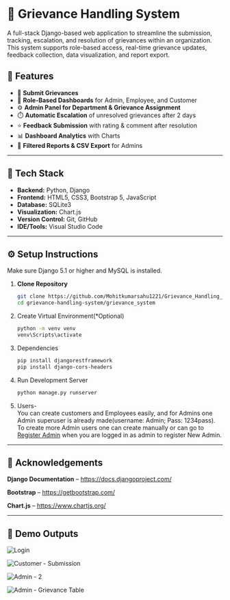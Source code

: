 # 📢 Grievance Handling System

A full-stack Django-based web application to streamline the submission, tracking, escalation, and resolution of grievances within an organization. This system supports role-based access,
real-time grievance updates, feedback collection, data visualization, and report export.

## 🚀 Features

- 📝 **Submit Grievances**
- 👥 **Role-Based Dashboards** for Admin, Employee, and Customer
- ⚙️ **Admin Panel for Department & Grievance Assignment**
- ⏱️ **Automatic Escalation** of unresolved grievances after 2 days
- ⭐ **Feedback Submission** with rating & comment after resolution
- 📊 **Dashboard Analytics** with Charts
- 📄 **Filtered Reports & CSV Export** for Admins

---

## 🔧 Tech Stack

- **Backend:** Python, Django
- **Frontend:** HTML5, CSS3, Bootstrap 5, JavaScript
- **Database:** SQLite3
- **Visualization:** Chart.js
- **Version Control:** Git, GitHub
- **IDE/Tools:** Visual Studio Code

---

## ⚙️ Setup Instructions

Make sure Django 5.1 or higher and MySQL is installed. 

1. **Clone Repository**
   ```bash
   git clone https://github.com/Mohitkumarsahu1221/Grievance_Handling_System
   cd grievance-handling-system/grievance_system
   ```
2. Create Virtual Environment(*Optional)
   ```bash
   python -m venv venv
   venv\Scripts\activate
   ```
3. Dependencies
   ```bash
   pip install djangorestframework
   pip install django-cors-headers
   ```
4. Run Development Server
   ```bash
   python manage.py runserver
   ```
5. Users-  
   You can create customers and Employees easily, and for Admins one Admin superuser is already made(username: Admin; Pass: 1234pass).
   To create more Admin users one can create manually or can go to <a href="http://127.0.0.1:8000/register-admin">Register Admin<a/> when you are logged in as admin to register New Admin.
---

## 🙌 Acknowledgements


**Django Documentation** – https://docs.djangoproject.com/

**Bootstrap** – https://getbootstrap.com/

**Chart.js** – https://www.chartjs.org/

---

## 👀 Demo Outputs

![Login ](https://github.com/user-attachments/assets/093e7f9b-17f4-4216-9ae8-a71ecedc1e9a)

![Customer - Submission ](https://github.com/user-attachments/assets/9b300803-369c-4f2b-9773-0241230d5a79)

![Admin - 2](https://github.com/user-attachments/assets/f7149b53-069e-4e85-958e-abdf4a0a8757)

![Admin - Grievance Table ](https://github.com/user-attachments/assets/090a2ee2-0cf9-4a39-af71-3c0134a5ab00)
